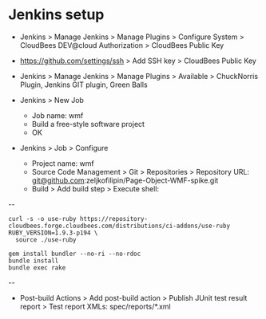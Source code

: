 # Jenkins setup

- Jenkins > Manage Jenkins > Manage Plugins > Configure System > CloudBees DEV@cloud Authorization > CloudBees Public Key
- https://github.com/settings/ssh > Add SSH key > CloudBees Public Key

- Jenkins > Manage Jenkins > Manage Plugins > Available > ChuckNorris Plugin, Jenkins GIT plugin, Green Balls
- Jenkins > New Job
  - Job name: wmf
  - Build a free-style software project
  - OK
- Jenkins > Job > Configure
  - Project name: wmf
  - Source Code Management > Git > Repositories > Repository URL: git@github.com:zeljkofilipin/Page-Object-WMF-spike.git
  - Build > Add build step > Execute shell:

--

    curl -s -o use-ruby https://repository-cloudbees.forge.cloudbees.com/distributions/ci-addons/use-ruby
    RUBY_VERSION=1.9.3-p194 \
      source ./use-ruby

    gem install bundler --no-ri --no-rdoc
    bundle install
    bundle exec rake

--

  - Post-build Actions > Add post-build action > Publish JUnit test result report > Test report XMLs: spec/reports/*.xml
